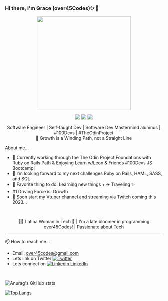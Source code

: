 ### Hi there, I'm Grace (over45Codes)✨  👋 
<p align="center">
<img src="https://user-images.githubusercontent.com/26774028/205184472-ca310add-53b1-43bf-8113-e5901b914878.png" data-canonical-src="[https://gyazo.com/eb5c5741b6a9a16c692170a41a49c858.png](https://user-images.githubusercontent.com/26774028/205184472-ca310add-53b1-43bf-8113-e5901b914878.png)" width="300" height="300" /></p>

<p align="center">
<img src="https://img.shields.io/badge/HTML5-E34F26?style=for-the-badge&logo=html5&logoColor=white" /> <img src="https://img.shields.io/badge/CSS3-1572B6?style=for-the-badge&logo=css3&logoColor=white" /> <img src="https://img.shields.io/badge/JavaScript-F7DF1E?style=for-the-badge&logo=javascript&logoColor=black" /></p>

<p align="center">
Software Engineer | Self-taught Dev | Software Dev Mastermind alumnus | #100Devs | #TheOdinProject <br> 🌱 Growth is a Winding Path, not a Straight Line
<br>
</p>


About me...
- 🌱 Currently working through the The Odin Project Foundations with Ruby on Rails Path & Enjoying Learn w/Leon & Friends #100Devs JS Bootcamp! 
- 🔭 I’m looking forward to my next challenges Ruby on Rails, HAML, SASS, and SQL 
- 💖  Favorite thing to do: Learning new things + ✈️ Traveling ✨ 
- #1 Driving Force is: Growth
- 🌱 Soon start my Vtuber channel and streaming via Twitch coming this 2023...
<br>
<p align="center">
👩🏻‍ Latina Woman In Tech 🌺 | I'm a late bloomer in programming over45Codes! | Passionate about Tech</p>

********
📫 How to reach me... 
- Email: over45codes@gmail.com
- Lets link on Twitter [![Twitter](https://img.shields.io/twitter/url/https/twitter.com/cloudposse.svg?style=social&label=Follow%20%40over45Codes)](https://twitter.com/over45Codes)
- Lets connect on [![Linkedin](https://i.stack.imgur.com/gVE0j.png) LinkedIn](https://www.linkedin.com/in/castanedagrace/)
<br>


![Anurag's GitHub stats](https://github-readme-stats.vercel.app/api?username=over45Codes&show_icons=true&theme=radical)
<br>

[![Top Langs](https://github-readme-stats.vercel.app/api/top-langs/?username=over45Codes)](https://github.com/anuraghazra/github-readme-stats)


<br>
<br>

<!--
**Gracii/gracii** is a ✨ _special_ ✨ repository because its `README.md` (this file) appears on your GitHub profile.
**Technolgy Stack:**

<img src="https://img.shields.io/badge/HTML5-E34F26?style=for-the-badge&logo=html5&logoColor=white" /> <img src="https://img.shields.io/badge/CSS3-1572B6?style=for-the-badge&logo=css3&logoColor=white" /> <img src="https://img.shields.io/badge/JavaScript-F7DF1E?style=for-the-badge&logo=javascript&logoColor=black" />


Here are some ideas to get you started:

- 🔭 I’m currently learning new technical Software Development skills.
- 🌱 I’m currently learning French Language!
- 👯 I’m looking to collaborate to Open Source Project.

- 🤔 I’m looking for help with ...
- 💬 Ask me about ...
- 📫 How to reach me: ...
- 😄 Pronouns: ...
- ⚡ Fun fact: ...
- 🔭 I’m currently learning new technical Software Development skills.

[![Challenge | 100 Days of Code](https://img.shields.io/static/v1?label=Challenge&labelColor=384357&message=100%20Days%20of%20Code&color=00b4ee&style=for-the-badge&link=https://www.https://leonnoel.com/100devs/)](https://https://leonnoel.com/100devs/)


<!--
**over45Codes/over45Codes** is a ✨ _special_ ✨ repository because its `README.md` (this file) appears on your GitHub profile.

Here are some ideas to get you started:

- 🔭 I’m currently working on ...
- 🌱 I’m currently learning ...
- 👯 I’m looking to collaborate on ...
- 🤔 I’m looking for help with ...
- 💬 Ask me about ...
- 📫 How to reach me: ...
- 😄 Pronouns: ...
- ⚡ Fun fact: ...
-->
